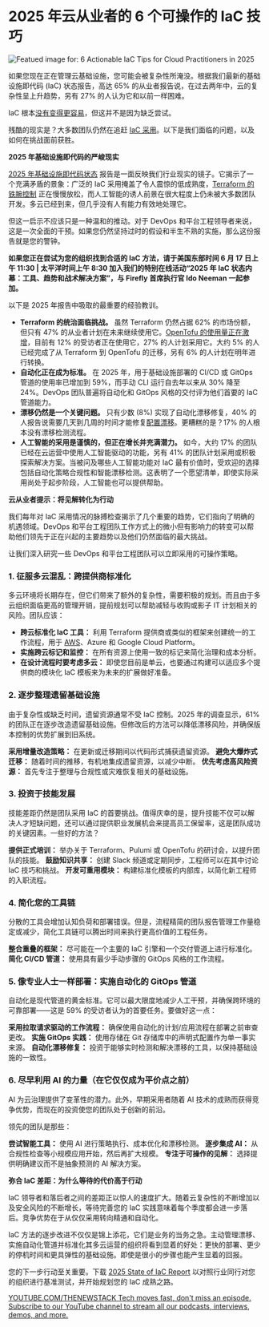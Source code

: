 # 2025 年云从业者的 6 个可操作的 IaC 技巧

![Featued image for: 6 Actionable IaC Tips for Cloud Practitioners in 2025](https://cdn.thenewstack.io/media/2025/05/ff9e280c-6-iac-tips-cloud-practitioners-1024x576.jpg)

如果您现在正在管理云基础设施，您可能会被复杂性所淹没。根据我们最新的基础设施即代码 (IaC) 状态报告，高达 65% 的从业者报告说，在过去两年中，云的复杂性呈上升趋势，另有 27% 的人认为它和以前一样困难。

IaC 根本[没有变得更容易](https://thenewstack.io/iac-is-too-complicated-wheres-that-easy-button)，但这并不是因为缺乏尝试。

残酷的现实是？大多数团队仍然在追赶 [IaC 采用](https://thenewstack.io/introduction-to-infrastructure-as-code/)。以下是我们面临的问题，以及如何在挑战面前获胜。

**2025 年基础设施即代码的严峻现实**

[2025 年基础设施即代码状态](https://www.firefly.ai/state-of-iac-2025) 报告是一面反映我们行业现实的镜子。它揭示了一个充满矛盾的景象：广泛的 IaC 采用掩盖了令人震惊的低成熟度，[Terraform 的铁腕控制](https://thenewstack.io/terraform-and-the-tooling-multiverse-in-the-future-of-iac) 正在慢慢放松，而人工智能的诱人前景在很大程度上仍未被大多数团队开发。多云已经到来，但几乎没有人有能力有效地处理它。

但这一启示不应该只是一种温和的推动。对于 DevOps 和平台工程领导者来说，这是一次全面的干预。如果您仍然坚持过时的假设和半生不熟的实施，那么这份报告就是您的警钟。

**如果您正在尝试为您的组织找到合适的 IaC 方法，请于美国东部时间 6 月 17 日上午 11:30 | 太平洋时间上午 8:30 加入我们的特别在线活动“2025 年 IaC 状态内幕：工具、趋势和战术解决方案”，与 Firefly 首席执行官 Ido Neeman 一起参加。**

以下是 2025 年报告中吸取的最重要的经验教训。

*   **Terraform 的统治面临挑战。** 虽然 Terraform 仍然占据 62% 的市场份额，但只有 47% 的从业者计划在未来继续使用它。[OpenTofu 的使用量正在激增](https://thenewstack.io/will-opentofu-dethrone-terraform-in-iac)，目前有 12% 的受访者正在使用它，27% 的人计划采用它。大约 5% 的人已经完成了从 Terraform 到 OpenTofu 的迁移，另有 6% 的人计划在明年进行转换。
*   **自动化正在成为标准。** 在 2025 年，用于基础设施部署的 CI/CD 或 GitOps 管道的使用率已增加到 59%，而手动 CLI 运行自去年以来从 30% 降至 24%。DevOps 团队普遍将自动化和 GitOps 风格的交付评为他们首要的 IaC 管道能力。
*   **漂移仍然是一个关键问题。** 只有少数 (8%) 实现了自动化漂移修复，40% 的人报告说需要几天到几周的时间才能修复[配置漂移](https://thenewstack.io/chaos-under-control-addressing-cloud-infrastructure-drift)。更糟糕的是？17% 的人根本没有漂移检测流程。
*   **人工智能的采用是谨慎的，但正在增长并充满潜力。** 如今，大约 17% 的团队已经在云运营中使用人工智能驱动的功能，另有 41% 的团队计划采用或积极探索解决方案。当被问及哪些人工智能功能对 IaC 最有价值时，受欢迎的选择包括自动化策略合规性和智能漂移检测。这表明了一个愿望清单，即使实际采用尚处于起步阶段，人工智能也可以提供帮助。

**云从业者提示：将见解转化为行动**

我们每年对 IaC 采用情况的脉搏检查揭示了几个重要的趋势，它们指向了明确的机遇领域。DevOps 和平台工程团队工作方式上的微小但有影响力的转变可以帮助他们领先于正在兴起的主要趋势以及他们仍然面临的最大挑战。

让我们深入研究一些 DevOps 和平台工程团队可以立即采用的可操作策略。

### 1. 征服多云混乱：跨提供商标准化

多云环境将长期存在，但它们带来了额外的复杂性，需要积极的规划。而且由于多云组织面临更高的管理开销，提前规划可以帮助减轻与收购或影子 IT 计划相关的风险。团队应该：

*   **跨云标准化 IaC 工具：** 利用 Terraform 提供商或类似的框架来创建统一的工作流程，用于 [AWS](https://aws.amazon.com/?utm_content=inline+mention)、Azure 和 Google Cloud Platform。
*   **实施跨云标记和监控：** 在所有资源上使用一致的标记来简化治理和成本分析。
*   **在设计流程时要考虑多云：** 即使您目前是单云，也要通过构建可以适应多个提供商的模块化 IaC 模板来为未来的扩展做好准备。
### 2. 逐步整理遗留基础设施

由于复杂性或缺乏时间，遗留资源通常不受 IaC 控制。2025 年的调查显示，61% 的团队正在逐步改造遗留基础设施。但修改后的方法可以降低漂移风险，并确保版本控制的优势扩展到旧系统。

**采用增量改造策略：** 在更新或迁移期间以代码形式捕获遗留资源。
**避免大爆炸式迁移：** 随着时间的推移，有机地集成遗留资源，以减少中断。
**优先考虑高风险资源：** 首先专注于整理与合规性或灾难恢复相关的基础设施。

### 3. 投资于技能发展

技能差距仍然是团队采用 IaC 的首要挑战。值得庆幸的是，提升技能不仅可以解决人才短缺问题，还可以通过提供职业发展机会来提高员工保留率，这是团队成功的关键因素。一些好的方法？

**提供正式培训：** 举办关于 Terraform、Pulumi 或 OpenTofu 的研讨会，以提升团队的技能。
**鼓励知识共享：** 创建 Slack 频道或定期同步，工程师可以在其中讨论 IaC 技巧和挑战。
**开发可重用模块：** 构建标准化模板的内部库，以简化新工程师的入职流程。

### 4. 简化您的工具链

分散的工具会增加认知负荷和部署错误。但是，流程精简的团队报告管理工作量稳定或减少，简化工具链可以腾出时间来执行更高价值的工程任务。

**整合重叠的框架：** 尽可能在一个主要的 IaC 引擎和一个交付管道上进行标准化。
**简化 CI/CD 管道：** 使用具有最少手动步骤的 GitOps 风格的工作流程。

### 5. 像专业人士一样部署：实施自动化的 GitOps 管道

自动化是现代管道的黄金标准。它可以最大限度地减少人工干预，并确保跨环境的可靠部署——这是 59% 的受访者认为的首要任务。要做好这一点：

**采用拉取请求驱动的工作流程：** 确保使用自动化的计划/应用流程在部署之前审查更改。
**实施 GitOps 实践：** 使用存储在 Git 存储库中的声明式配置作为单一事实来源。
**自动化漂移修复：** 投资于能够实时检测和解决漂移的工具，以保持基础设施的一致性。

### 6. 尽早利用 AI 的力量（在它仅仅成为平价点之前）

AI 为云治理提供了变革性的潜力。此外，早期采用者随着 AI 技术的成熟而获得竞争优势，而现在的投资使您的团队处于创新的前沿。

领先的团队是那些：

**尝试智能工具：** 使用 AI 进行策略执行、成本优化和漂移检测。
**逐步集成 AI：** 从合规性检查等小规模应用开始，然后再扩大规模。
**专注于可操作的见解：** 选择提供明确建议而不是抽象预测的 AI 解决方案。

**弥合 IaC 差距：为什么等待的代价高于行动**

IaC 领导者和落后者之间的差距正以惊人的速度扩大。随着云复杂性的不断增加以及安全风险的不断增长，等待完善您的 IaC 实践意味着每个季度都会进一步落后。竞争优势在于从仅仅采用转向精通和自动化。

IaC 方法的逐步改进不仅仅是锦上添花，它们是业务的当务之急。主动管理漂移、实施自动化管道并标准化其多云运营的组织将看到显着的好处：更快的部署、更少的停机时间和更具弹性的基础设施。即使是很小的步骤也能产生显着的回报。

您的下一步行动至关重要。下载 [2025 State of IaC Report](https://www.firefly.ai/state-of-iac-2025) 以对照行业同行对您的组织进行基准测试，并开始规划您的 IaC 成熟之路。

[
YOUTUBE.COM/THENEWSTACK
Tech moves fast, don't miss an episode. Subscribe to our YouTube
channel to stream all our podcasts, interviews, demos, and more.
](https://youtube.com/thenewstack?sub_confirmation=1)